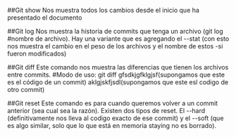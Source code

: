 ##Git show 
Nos muestra todos los cambios desde el inicio que ha presentado el documento


##Git log
Nos muestra la historia de commits que tenga un archivo (git log #nombre de archivo). Hay una variante que es agregando el --stat (con esto nos muestra el cambio en el peso de los archivos y el nombre de estos -si fueron modificados)

##Git diff
Este comando nos muestra las diferencias que tienen los archivos entre commits.
#Modo de uso:
git diff gfsdkjgfklgjsf(supongamos que este es el código de un commit) aklgjskfjsdl(supongamos que este esl codigo de otro commit)

##Git reset
Este comando es para cuando queremos volver a un commit anterior (sea cual sea la razón). Existen dos tipos de reset. El --hard (definitivamente nos lleva al codigo exacto de ese commit) y el --soft (que es algo similar, solo que lo que está en memoria staying no es borrado).